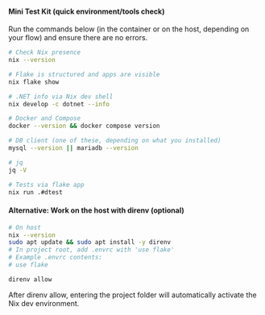 #### Mini Test Kit (quick environment/tools check)
Run the commands below (in the container or on the host, depending on your flow) and ensure there are no errors.
```sh
# Check Nix presence
nix --version

# Flake is structured and apps are visible
nix flake show

# .NET info via Nix dev shell
nix develop -c dotnet --info

# Docker and Compose
docker --version && docker compose version

# DB client (one of these, depending on what you installed)
mysql --version || mariadb --version

# jq
jq -V

# Tests via flake app
nix run .#dtest 
```

#### Alternative: Work on the host with direnv (optional)
```sh
# On host
nix --version
sudo apt update && sudo apt install -y direnv
# In project root, add .envrc with 'use flake'
# Example .envrc contents:
# use flake

direnv allow 
```
After direnv allow, entering the project folder will automatically activate the Nix dev environment.
